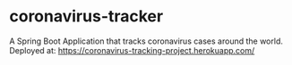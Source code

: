 # coronavirus-tracker
A Spring Boot Application that tracks coronavirus cases around the world.
Deployed at: https://coronavirus-tracking-project.herokuapp.com/

